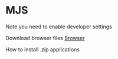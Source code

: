 # MJS

Note you need to enable developer settings

Download browser files
<a href="https://github.com/ProBukkit/MJS/raw/master/Browser.zip" download>Browser</a>

How to install .zip applications
